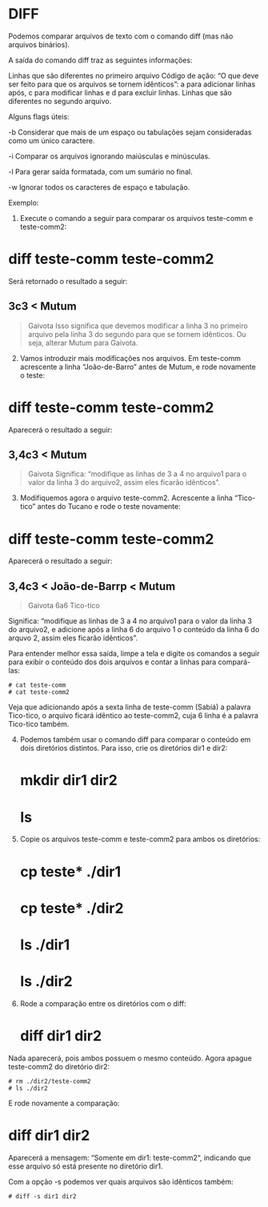 # DIFF

Podemos comparar arquivos de texto com o comando diff (mas não arquivos binários).

A saída do comando diff traz as seguintes informações:

Linhas que são diferentes no primeiro arquivo
Código de ação: “O que deve ser feito para que os arquivos se tornem idênticos”: a para adicionar linhas após, c para modificar linhas e d para excluir linhas.
Linhas que são diferentes no segundo arquivo.

Alguns flags úteis:

-b
Considerar que mais de um espaço ou tabulações sejam consideradas como um único caractere.

-i
Comparar os arquivos ignorando maiúsculas e minúsculas.

-l
Para gerar saída formatada, com um sumário no final.

-w
Ignorar todos os caracteres de espaço e tabulação.

Exemplo:

1. Execute o comando a seguir para comparar os arquivos teste-comm e teste-comm2:

# diff teste-comm teste-comm2
Será retornado o resultado a seguir:

3c3
< Mutum
---
> Gaivota
Isso significa que devemos modificar a linha 3 no primeiro arquivo pela linha 3 do segundo para que se tornem idênticos. Ou seja, alterar Mutum para Gaivota.

2. Vamos introduzir mais modificações nos arquivos. Em teste-comm acrescente a linha “João-de-Barro” antes de Mutum, e rode novamente o teste:

# diff teste-comm teste-comm2
Aparecerá o resultado a seguir:

3,4c3
< Mutum
---
> Gaivota
Significa: “modifique as linhas de 3 a 4 no arquivo1 para o valor da linha 3 do arquivo2, assim eles ficarão idênticos”.

3. Modifiquemos agora o arquivo teste-comm2. Acrescente a linha “Tico-tico” antes do Tucano e rode o teste novamente:

# diff teste-comm teste-comm2
Aparecerá o resultado a seguir:

3,4c3
< João-de-Barrp
< Mutum
---
> Gaivota
6a6
> Tico-tico

Significa: “modifique as linhas de 3 a 4 no arquivo1 para o valor da linha 3 do arquivo2, e adicione após a linha 6 do arquivo 1 o conteúdo da linha 6 do arquvo 2, assim eles ficarão idênticos”.

Para entender melhor essa saída, limpe a tela e digite os comandos a seguir para exibir o conteúdo dos dois arquivos e contar a linhas para compará-las:

	# cat teste-comm
	# cat teste-comm2

Veja que adicionando após a sexta linha de teste-comm (Sabiá) a palavra Tico-tico, o arquivo ficará idêntico ao teste-comm2, cuja 6 linha é a palavra Tico-tico também.

4. Podemos também usar o comando diff para comparar o conteúdo em dois diretórios distintos. Para isso, crie os diretórios dir1 e dir2:

	# mkdir dir1 dir2
	# ls

5. Copie os arquivos teste-comm e teste-comm2 para ambos os diretórios:

	# cp teste* ./dir1
	# cp teste* ./dir2

	# ls ./dir1
	# ls ./dir2
6. Rode a comparação entre os diretórios com o diff:

	# diff dir1 dir2
Nada aparecerá, pois ambos possuem o mesmo conteúdo. Agora apague teste-comm2 do diretório dir2:

	# rm ./dir2/teste-comm2
	# ls ./dir2

E rode novamente a comparação:

# diff dir1 dir2

Aparecerá a mensagem: “Somente em dir1: teste-comm2“, indicando que esse arquivo só está presente no diretório dir1.

Com a opção -s podemos ver quais arquivos são idênticos também:

	# diff -s dir1 dir2